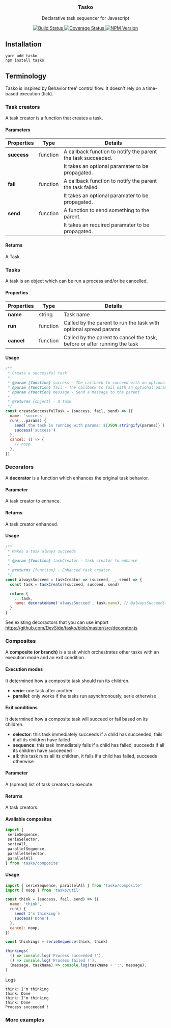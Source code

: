 <h3 align="center">
  Tasko
</h3>

<p align="center">
  Declarative task sequencer for Javascript
</p>

<p align="center">
  <a href="https://travis-ci.org/DevSide/tasko" target="_blank">
    <img src="https://img.shields.io/travis/DevSide/tasko/master.svg" alt="Build Status">
  </a>
  <a href='https://coveralls.io/github/DevSide/tasko?branch=master' target="_blank">
    <img src='https://img.shields.io/coveralls/github/DevSide/tasko/master.svg' alt='Coverage Status' />
  </a>
  <a href="https://www.npmjs.com/package/tasko" target="_blank">
    <img src="https://img.shields.io/npm/v/tasko.svg" alt="NPM Version">
  </a>
</p>

## Installation

```shell
yarn add tasko
npm install tasko
```

## Terminology

Tasko is inspired by Behavior tree' control flow. It doesn't rely on a time-based execution (tick).

### Task creators

A task creator is a function that creates a task.

#### Parameters

| Properties    | Type     | Details                                                                   |
| ------------- | -------- | ------------------------------------------------------------------------- |
| **success**   | function | A callback function to notify the parent the task succeeded.              |
|               |          | It takes an optional paramater to be propagated.                          |
| **fail**      | function | A callback function to notify the parent the task failed.                 |
|               |          | It takes an optional paramater to be propagated.                          |
| **send**      | function | A function to send something to the parent.                               |
|               |          | It takes an required paramater to be propagated.                          |

#### Returns

A Task.

### Tasks

A task is an object which can be run a process and/or be cancelled.

#### Properties

| Properties | Type     | Details                                                                   |
| ---------- | -------- | ------------------------------------------------------------------------- |
| **name**   | string   | Task name                                                                 |
| **run**    | function | Called by the parent to run the task with optional spread params          |
| **cancel** | function | Called by the parent to cancel the task, before or after running the task |

#### Usage

```js
/**
 * Create a successful task
 *
 * @param {function} success - The callback to succeed with an optional param
 * @param {function} fail - The callback to fail with an optional param
 * @param {function} message - Send a message to the parent
 *
 * @returns {object} - A task
 */
const createSuccessfulTask = (success, fail, send) => ({
  name: 'success',
  run(...params) {
    send(`the task is running with params: ${JSON.stringify(params)}`)
    success('success')
  },
  cancel: () => {
    // noop
  },
})
```

### Decorators

A **decorator** is a function which enhances the original task behavior.

#### Parameter

A task creator to enhance.

#### Returns

A task creator enhanced.

#### Usage

```js
/**
 * Makes a task always succeeds
 *
 * @param {function} taskCreator - task creator to enhance
 *
 * @returns {function} - Enhanced task creator
 */
const alwaysSucceed = taskCreator => (succeed, _, send) => {
  const task = taskCreator(succeed, succeed, send)

  return {
    ...task,
    name: decorateName('alwaysSucceed', task.name), // @alwaysSucceed(task-name)
  }
}
```

See existing decoractors that you can use import https://github.com/DevSide/tasko/blob/master/src/decorator.js

### Composites

A **composite (or branch)** is a task which orchestrates other tasks with an execution mode and an exit condition.

#### Execution modes

It determined how a composite task should run its children.

* **serie**: one task after another
* **parallel**: only works if the tasks run asynchronously, serie otherwise

#### Exit conditions

It determined how a composite task will succeed or fail based on its children.

* **selector**: this task immediately succeeds if a child has succeeded, fails if all its children have failed
* **sequence**: this task immediately fails if a child has failed, succeeds if all its children have succeeded
* **all**: this task runs all its children, it fails if a child has failed, succeeds otherwise

#### Parameter

A (spread) list of task creators to execute.

#### Returns

A task creators.

#### Available composites

```js
import { 
 serieSequence,
 serieSelector,
 serieAll,
 parallelSequence,
 parallelSelector,
 parallelAll
} from 'tasko/composite'
```

#### Usage

```js
import { serieSequence, parallelAll } from 'tasko/composite'
import { noop } from 'tasko/util'

const think = (success, fail, send) => ({
  name: 'think',
  run() {
    send(`I'm thinking`)
    success('Done')
  },
  cancel: noop,
})

const thinkings = serieSequence(think, think)

thinkings(
  () => console.log('Process succeeded !'),
  () => console.log('Process failed !'),
  (message, taskName) => console.log(taskName + ':', message),
)

```

Logs

```
think: I'm thinking
think: Done
think: I'm thinking
think: Done
Process succeeded !
```

### More examples
